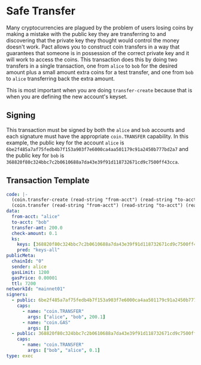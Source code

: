 # Safe Transfer

Many cryptocurrencies are plagued by the problem of users losing coins by making
a mistake with the public key they are transferring to and discovering that the
private key they thought would control the money doesn't work. Pact allows you
to construct coin transfers in a way that guarantees that someone is in
possession of the correct private key and it will work to access the coins. This
transaction does this by doing two transfers in a single transaction, one from
`alice` to `bob` for the desired amount plus a small amount extra coins for a
test transfer, and one from `bob` to `alice` transferring back the extra amount.

This is most important when you are doing `transfer-create` because that is when
you are defining the new account's keyset.

## Signing

This transaction must be signed by both the `alice` and `bob` accounts and each
signature must have the appropriate `coin.TRANSFER` capability. In this example,
the public key for the account `alice` is
`6be2f485a7af75fedb4b7f153a903f7e6000ca4aa501179c91a2450b777bd2a7` and the
public key for `bob` is
`368820f80c324bbc7c2b0610688a7da43e39f91d118732671cd9c7500ff43cca`.

## Transaction Template

```yaml
code: |-
  (coin.transfer-create (read-string "from-acct") (read-string "to-acct") (read-keyset "ks") (+ (read-decimal "transfer-amt") (read-decimal "check-amt")))
  (coin.transfer (read-string "from-acct") (read-string "to-acct") (read-decimal "check-amt"))
data:
  from-acct: "alice"
  to-acct: "bob"
  transfer-amt: 200.0
  check-amount: 0.1
  ks:
    keys: [368820f80c324bbc7c2b0610688a7da43e39f91d118732671cd9c7500ff43cca]
    pred: "keys-all"
publicMeta:
  chainId: "0"
  sender: alice
  gasLimit: 1200
  gasPrice: 0.00001
  ttl: 7200
networkId: "mainnet01"
signers:
  - public: 6be2f485a7af75fedb4b7f153a903f7e6000ca4aa501179c91a2450b777bd2a7
    caps:
      - name: "coin.TRANSFER"
        args: ["alice", "bob", 200.1]
      - name: "coin.GAS"
        args: []
  - public: 368820f80c324bbc7c2b0610688a7da43e39f91d118732671cd9c7500ff43cca
    caps:
      - name: "coin.TRANSFER"
        args: ["bob", "alice", 0.1]
type: exec
```

